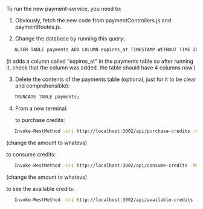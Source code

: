 To run the new payment-service, you need to:

1. Obviously, fetch the new code from paymentControllers.js and paymentRoutes.js.

2. Change the database by running this query:

```sh
   ALTER TABLE payments ADD COLUMN expires_at TIMESTAMP WITHOUT TIME ZONE;
```

(it adds a column called "expires_at" in the payments table so after running it, check that the column was added. the table should have 4 columns now.)

3. Delete the contents of the payments table (optional, just for it to be clear and comprehensible):

```sh
   TRUNCATE TABLE payments;
```

4. From a new terminal:

   to purchase credits:

```sh
   Invoke-RestMethod -Uri http://localhost:3002/api/purchase-credits -Method POST -Headers @{"Content-Type"="application/json"} -Body '{"amount": 50.00}'
```
   (change the amount to whatevs)


   to consume credits:

```sh
   Invoke-RestMethod -Uri http://localhost:3002/api/consume-credits -Method POST -Headers @{"Content-Type"="application/json"} -Body '{"amountToUse": 10.00}'
```
   (change the amount to whatevs)

   to see the available credits:

```sh
   Invoke-RestMethod -Uri http://localhost:3002/api/available-credits -Method GET -Headers @{"Content-Type"="application/json"}
   
